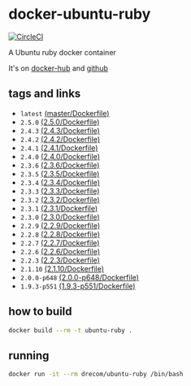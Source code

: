 # docker-ubuntu-ruby
[![CircleCI](https://circleci.com/gh/drecom/docker-ubuntu-ruby/tree/master.svg?style=svg)](https://circleci.com/gh/drecom/docker-ubuntu-ruby/tree/master)

A Ubuntu ruby docker container

It's on [docker-hub](https://hub.docker.com/r/drecom/ubuntu-ruby/) and [github](https://github.com/drecom/docker-ubuntu-ruby/)

## tags and links
* `latest` [(master/Dockerfile)](https://github.com/drecom/docker-ubuntu-ruby/blob/master/Dockerfile)
* `2.5.0` [(2.5.0/Dockerfile)](https://github.com/drecom/docker-ubuntu-ruby/blob/2.5.0/Dockerfile)
* `2.4.3` [(2.4.3/Dockerfile)](https://github.com/drecom/docker-ubuntu-ruby/blob/2.4.3/Dockerfile)
* `2.4.2` [(2.4.2/Dockerfile)](https://github.com/drecom/docker-ubuntu-ruby/blob/2.4.2/Dockerfile)
* `2.4.1` [(2.4.1/Dockerfile)](https://github.com/drecom/docker-ubuntu-ruby/blob/2.4.1/Dockerfile)
* `2.4.0` [(2.4.0/Dockerfile)](https://github.com/drecom/docker-ubuntu-ruby/blob/2.4.0/Dockerfile)
* `2.3.6` [(2.3.6/Dockerfile)](https://github.com/drecom/docker-ubuntu-ruby/blob/2.3.6/Dockerfile)
* `2.3.5` [(2.3.5/Dockerfile)](https://github.com/drecom/docker-ubuntu-ruby/blob/2.3.5/Dockerfile)
* `2.3.4` [(2.3.4/Dockerfile)](https://github.com/drecom/docker-ubuntu-ruby/blob/2.3.4/Dockerfile)
* `2.3.3` [(2.3.3/Dockerfile)](https://github.com/drecom/docker-ubuntu-ruby/blob/2.3.3/Dockerfile)
* `2.3.2` [(2.3.2/Dockerfile)](https://github.com/drecom/docker-ubuntu-ruby/blob/2.3.2/Dockerfile)
* `2.3.1` [(2.3.1/Dockerfile)](https://github.com/drecom/docker-ubuntu-ruby/blob/2.3.1/Dockerfile)
* `2.3.0` [(2.3.0/Dockerfile)](https://github.com/drecom/docker-ubuntu-ruby/blob/2.3.0/Dockerfile)
* `2.2.9` [(2.2.9/Dockerfile)](https://github.com/drecom/docker-ubuntu-ruby/blob/2.2.9/Dockerfile)
* `2.2.8` [(2.2.8/Dockerfile)](https://github.com/drecom/docker-ubuntu-ruby/blob/2.2.8/Dockerfile)
* `2.2.7` [(2.2.7/Dockerfile)](https://github.com/drecom/docker-ubuntu-ruby/blob/2.2.7/Dockerfile)
* `2.2.6` [(2.2.6/Dockerfile)](https://github.com/drecom/docker-ubuntu-ruby/blob/2.2.6/Dockerfile)
* `2.2.3` [(2.2.3/Dockerfile)](https://github.com/drecom/docker-ubuntu-ruby/blob/2.2.3/Dockerfile)
* `2.1.10` [(2.1.10/Dockerfile)](https://github.com/drecom/docker-ubuntu-ruby/blob/2.1.10/Dockerfile)
* `2.0.0-p648` [(2.0.0-p648/Dockerfile)](https://github.com/drecom/docker-ubuntu-ruby/blob/2.0.0-p648/Dockerfile)
* `1.9.3-p551` [(1.9.3-p551/Dockerfile)](https://github.com/drecom/docker-ubuntu-ruby/blob/1.9.3-p551/Dockerfile)

## how to build

```sh
docker build --rm -t ubuntu-ruby .
```

## running

```sh
docker run -it --rm drecom/ubuntu-ruby /bin/bash
```
